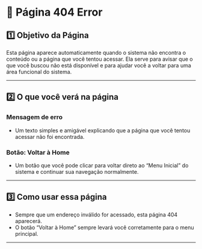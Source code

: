 

# 🚫 Página 404 Error

## 1️⃣ Objetivo da Página 
Esta página aparece automaticamente quando o sistema não encontra o conteúdo ou a página que você tentou acessar. Ela serve para avisar que o que você buscou não está disponível e para ajudar você a voltar para uma área funcional do sistema.

---

## 2️⃣ O que você verá na página

### Mensagem de erro  
- Um texto simples e amigável explicando que a página que você tentou acessar não foi encontrada.

### Botão: Voltar à Home  
- Um botão que você pode clicar para voltar direto ao “Menu Inicial” do sistema e continuar sua navegação normalmente.

---

## 3️⃣ Como usar essa página

- Sempre que um endereço inválido for acessado, esta página 404 aparecerá.  
- O botão “Voltar à Home” sempre levará você corretamente para o menu principal.

---




